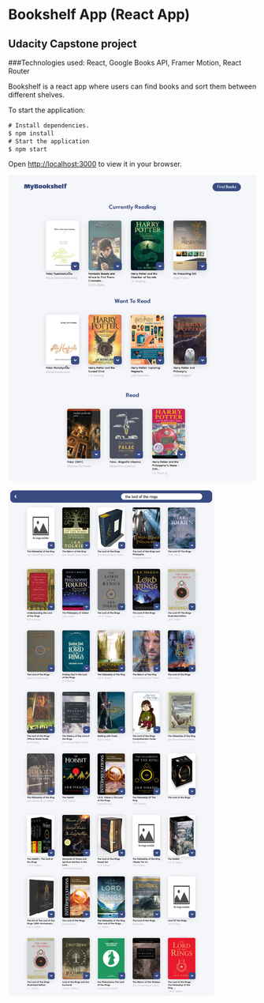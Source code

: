 # Bookshelf App (React App)
## Udacity Capstone project 

###Technologies used: React, Google Books API, Framer Motion, React Router

Bookshelf is a react app where users can find books and sort them between different shelves. 


To start the application:
```shell
# Install dependencies.
$ npm install
# Start the application
$ npm start
```

Open [http://localhost:3000](http://localhost:3000) to view it in your browser.

![App's homepage screenshot](src/components/images/homepage-screenshot.png "Homepage screenshot")


![App's searchpage screenshot](src/components/images/searchpage-screenshot.png "Searchpage screenshot")

